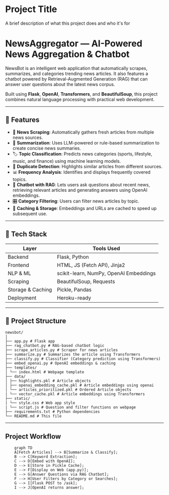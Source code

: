 
# Project Title

A brief description of what this project does and who it's for

# NewsAggregator — AI-Powered News Aggregation & Chatbot

NewsBot is an intelligent web application that automatically scrapes, summarizes, and categories trending news articles. It also features a chatbot powered by Retrieval-Augmented Generation (RAG) that can answer user questions about the latest news corpus.

Built using **Flask**, **OpenAI**, **Transformers**, and **BeautifulSoup**, this project combines natural language processing with practical web development.

---

## 🚀 Features

- 🔎 **News Scraping**: Automatically gathers fresh articles from multiple news sources.
- 🧠 **Summarization**: Uses LLM-powered or rule-based summarization to create concise news summaries.
- 🏷️ **Topic Classification**: Predicts news categories (sports, lifestyle, music, and finance) using machine learning models.
- 🔁 **Duplicate Detection**: Highlights similar articles from different sources.
- 📊 **Frequency Analysis**: Identifies and displays frequently covered topics.
- 🤖 **Chatbot with RAG**: Lets users ask questions about recent news, retrieving relevant articles and generating answers using OpenAI embeddings.
- 🎛️ **Category Filtering**: Users can filter news articles by topic.
- 💾 **Caching & Storage**: Embeddings and URLs are cached to speed up subsequent use.

---

## 🧰 Tech Stack

| Layer             | Tools Used                                      |
|------------------|-------------------------------------------------|
| Backend           | Flask, Python                                   |
| Frontend          | HTML, JS (Fetch API), Jinja2                    |
| NLP & ML          | scikit-learn, NumPy, OpenAI Embeddings          |
| Scraping          | BeautifulSoup, Requests                         |
| Storage & Caching | Pickle, Pandas                                  |
| Deployment        | Heroku-ready                                    |

---

## 📂 Project Structure
``` text
newsbot/
│
├── app.py # Flask app
├── rag_chatbot.py # RAG-based chatbot logic
├── scrape_articles.py # Scraper for news articles
├── summarize.py # Summarizes the article using Transformers
├── classify.py # Classifier (Category prediction using Transformers)
├── embed_openai.py # OpenAI embeddings & caching
├── templates/
│ └── index.html # Webpage template
├── data/
│ ├── highlights.pkl # Article objects
│ ├── openai_embedding_cache.pkl # Article embeddings using openai
│ └── articles_prioritized.pkl # Ordered Article objects
| └── vector_cache.pkl # Article embeddings using Transformers
├── static/
| └── style.css # Web app style
| └── script.js # Question and filter functions on webpage
├── requirements.txt # Python dependencies
└── README.md # This file
```

---

## Project Workflow

```mermaid 
    graph TD
    A[Fetch Articles] --> B[Summarize & Classify];
    B --> C[Keyword Extraction];
    C --> D[Embed with OpenAI];
    D --> E[Store in Pickle Cache];
    E --> F[Display on Web (app.py)];
    E --> G[Answer Questions via RAG Chatbot];
    F --> H[User Filters by Category or Searches];
    G --> I[Flask POST to /ask];
    I --> J[OpenAI returns answer];
```

